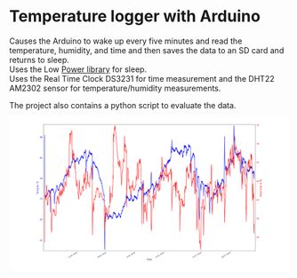 # Temperature logger with Arduino  
Causes the Arduino to wake up every five minutes and read the temperature, humidity, and time and then saves the data to an SD card and returns to sleep.  
Uses the Low [Power library](https://github.com/rocketscream/Low-Power) for sleep.  
Uses the Real Time Clock DS3231 for time measurement and the DHT22 AM2302 sensor for temperature/humidity measurements.  

The project also contains a python script to evaluate the data.

<img src="https://github.com/Lumajord/TemperatureLogger/blob/main/datalogger.png" width="720">

